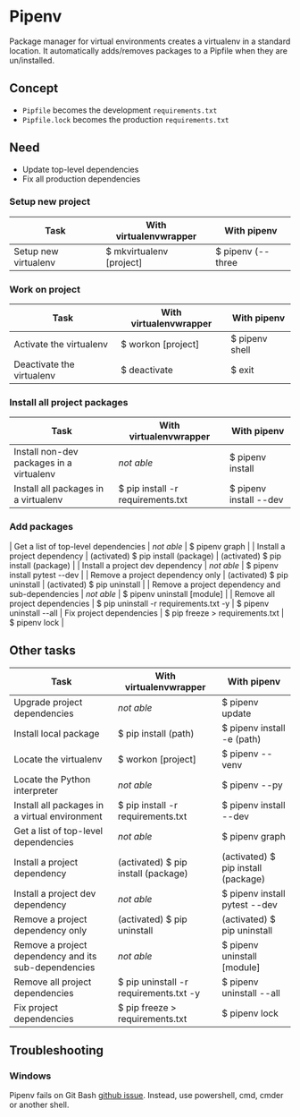 # Pipenv
Package manager for virtual environments creates a virtualenv in a standard location. It automatically adds/removes packages to a Pipfile when they are un/installed.


## Concept
* `Pipfile` becomes the development `requirements.txt`
* `Pipfile.lock` becomes the production `requirements.txt`


## Need
* Update top-level dependencies
* Fix all production dependencies


### Setup new project
| Task          | With virtualenvwrapper | __With pipenv__   |
|---------------|---------------|-------|
| Setup new virtualenv | $ mkvirtualenv [project] | $ pipenv (--three|--two) |

### Work on project
| Task          | With virtualenvwrapper | __With pipenv__   |
|---------------|---------------|-------|
| Activate the virtualenv | $ workon [project] | $ pipenv shell |
| Deactivate the virtualenv | $ deactivate | $ exit|Ctrl+D |

### Install all project packages
| Task          | With virtualenvwrapper | __With pipenv__   |
|---------------|---------------|-------|
| Install non-dev packages in a virtualenv | _not able_ | $ pipenv install |
| Install all packages in a virtualenv | $ pip install -r requirements.txt | $ pipenv install --dev |

### Add packages
| Get a list of top-level dependencies | _not able_ | $ pipenv graph |
| Install a project dependency | (activated) $ pip install (package) | (activated) $ pip install (package) |
| Install a project dev dependency | _not able_ | $ pipenv install pytest --dev |
| Remove a project dependency only | (activated) $ pip uninstall  | (activated) $ pip uninstall |
| Remove a project dependency and sub-dependencies | _not able_ | $ pipenv uninstall [module] |
| Remove all project dependencies | $ pip uninstall -r requirements.txt -y | $ pipenv uninstall --all
| Fix project dependencies | $ pip freeze > requirements.txt | $ pipenv lock |

## Other tasks
| Task          | With virtualenvwrapper | With pipenv   |
|---------------|---------------|-------|
| Upgrade project dependencies | _not able_ | $ pipenv update |
| Install local package | $ pip install (path) | $ pipenv install -e (path) |
| Locate the virtualenv | $ workon [project] | $ pipenv --venv |
| Locate the Python interpreter | _not able_ | $ pipenv --py |
| Install all packages in a virtual environment | $ pip install -r requirements.txt | $ pipenv install --dev |
| Get a list of top-level dependencies | _not able_ | $ pipenv graph |
| Install a project dependency | (activated) $ pip install (package) | (activated) $ pip install (package) |
| Install a project dev dependency | _not able_ | $ pipenv install pytest --dev |
| Remove a project dependency only | (activated) $ pip uninstall  | (activated) $ pip uninstall |
| Remove a project dependency and its sub-dependencies | _not able_ | $ pipenv uninstall [module] |
| Remove all project dependencies | $ pip uninstall -r requirements.txt -y | $ pipenv uninstall --all
| Fix project dependencies | $ pip freeze > requirements.txt | $ pipenv lock |


## Troubleshooting
### Windows
Pipenv fails on Git Bash [github issue](https://github.com/pypa/pipenv/issues/970). Instead, use powershell, cmd, cmder or another shell.
